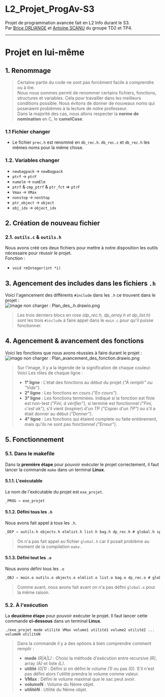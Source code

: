 # L2_Projet_ProgAv-S3

Projet de programmation avancée fait en L2 Info durant le S3.  
Par [Brice ORLIANGE](mailto:briceorl54580@gmail.com) et [Antoine SCANU](mailto:antoine.scanu1@gmail.com) du groupe TD2 et TP4.

________________________

# Projet en lui-même

## 1. Renommage

> Certaine partie du code ne sont pas forcément facile à comprendre ou à lire.  
> Nous nous sommes permit de renommer certains fichiers, fonctions, structures et variables. Cela pour travailler dans les meilleurs conditions possible.
> Nous évitons de donner de nouveaux noms qui poseraient problèmes à la lecture de notre professeur.  
> Dans la majorité des cas, nous allons respecter la **norme de nomination** en C, le **camelCase**.

### 1.1 Fichier changer

- Le fichier `prec.h` est renommé en `db_rec.h`. `db_rec.c` et `db_rec.h` les mêmes noms pour la même chose.

### 1.2. Variables changer

- `newbagpack` -> `newBagpack`
- `ptrf` -> `ptrF`
- `numelm` -> `numElm`
- `ptrf` & `cmp_ptrf` & `ptr_fct` => `ptrF`
- `Vmax` -> `VMax`
- `nonstop` -> `nonStop`
- `ptr_object` -> `object`
- `obj_idx` -> `object_idx`


## 2. Création de nouveau fichier 

### 2.1. `outils.c` & `outils.h`
Nous avons créé ces deux fichiers pour mettre à notre disposition les outils nécessaire pour réussir le projet.  
Fonction :
- `void rmInteger(int *i)`


## 3. Agencement des includes dans les fichiers `.h`

Voici l'agencement des différents `#include` dans les `.h` ce trouvent dans le projet :  
![image non charger : Plan_des_.h.drawio.png](image/Plan_des_.h.drawio.png)  
> Les trois derniers blocs en rose _(dp_rec.h, dp_array.h et dp_list.h)_ sont les trois `#include` à faire appel dans le `main.c` pour qu'il puisse fonctionner.


## 4. Agencement & avancement des fonctions

Voici les fonctions que nous avons réussies à faire durant le projet :  
![image non charger : Plan_avancement_des_fonction.drawio.png](image/Plan_avancement_des_fonction.drawio.png)
> Sur l'image, il y a la légende de la signification de chaque couleur.  
> Voici Les rôles de chaque ligne :
> - **1ᵉ ligne** : L'état des fonctions au début du projet _("À remplir" ou "Vide")_.
> - **2ᵉ ligne** : Les fonctions en cours _("En cours")_.
> - **3ᵉ ligne** : Les fonctions terminées. Indiqué si la fonction est finie est non-test _("Fini, à vérifier")_, si terminé est fonctionnel _("Fini, c'est ok")_, s'il vient (inspirer) d'un TP _("Copier d'un TP")_ ou s'il a était donner au début _("Donner")_.
> - **4ᵉ ligne** : Les fonctions qui étaient complete ou faite entièrement, mais qu'ils ne sont pas fonctionnel _("Erreur")_.


## 5. Fonctionnement

### 5.1. Dans le makefile
Dans la **première étape** pour pouvoir exécuter le projet correctement, il faut lancer la commande `make` dans un terminal **Linux**. 
#### 5.1.1. L'exécutable
Le nom de l'exécutable du projet est `exe_projet`.
```c
_PROG = exe_projet
```
#### 5.1.2. Défini tous les `.h`
Nous avons fait appel à tous les `.h`.
```c
_DEP = outils.h objects.h elmlist.h list.h bag.h dp_rec.h # global.h space_array.h dp_array.h states.h dp_list.h
```
> On n'a pas fait appel au fichier `global.h` car il posait problème au moment de la compilation `make`.
#### 5.1.3. Défini tout les `.o`
Nous avons défini tous les `.o`
```c
_OBJ = main.o outils.o objects.o elmlist.o list.o bag.o dp_rec.o # global.o space_array.o dp_array.o states.o dp_list.o
```
> Comme avant, nous avons fait avant on n'a pas défini `global.o` pour la même raison. 

### 5.2. À l'exécution
La **deuxième étape** pour pouvoir exécuter le projet. Il faut lancer cette commande **ci-dessous** dans un terminal **Linux**.
```shell
./exe_projet mode utilité VMax volume1 utilité1 volume2 utilité2 ... volumeN utilitéN
```
> Dans la commande il y a des options à bien comprendre comment remplir :
> - **mode** _(R|A|L)_ : Choisi la méthode d'exécution entre recursive _(R)_, array _(A)_ et liste _(L)_.
> - **utilité** _(0|1)_ : Défini si on défini le volume _(1)_ ou pas _(0)_. S'il n'est pas défini alors l'utilité prendra le volume comme valeur.
> - **VMax** : Défini le volume maximal que le sac peut avoir.
> - **volumeN** : Volume du Nème objet.
> - **utilitéN** : Utilité du Nème objet.
